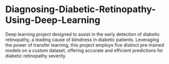 # Diagnosing-Diabetic-Retinopathy-Using-Deep-Learning
Deep learning project designed to assist in the early detection of diabetic retinopathy, a leading cause of blindness in diabetic patients. Leveraging the power of transfer learning, this project employs five distinct pre-trained models on a custom dataset, offering accurate and efficient predictions for diabetic retinopathy severity.

